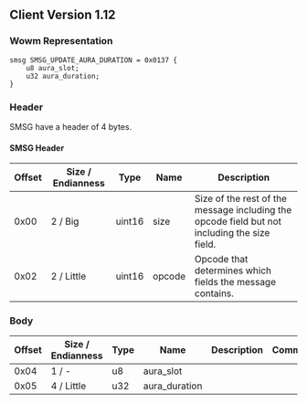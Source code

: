 ## Client Version 1.12

### Wowm Representation
```rust,ignore
smsg SMSG_UPDATE_AURA_DURATION = 0x0137 {
    u8 aura_slot;
    u32 aura_duration;
}
```
### Header
SMSG have a header of 4 bytes.

#### SMSG Header
| Offset | Size / Endianness | Type   | Name   | Description |
| ------ | ----------------- | ------ | ------ | ----------- |
| 0x00   | 2 / Big           | uint16 | size   | Size of the rest of the message including the opcode field but not including the size field.|
| 0x02   | 2 / Little        | uint16 | opcode | Opcode that determines which fields the message contains.|

### Body

| Offset | Size / Endianness | Type | Name | Description | Comment |
| ------ | ----------------- | ---- | ---- | ----------- | ------- |
| 0x04 | 1 / - | u8 | aura_slot |  |  |
| 0x05 | 4 / Little | u32 | aura_duration |  |  |

